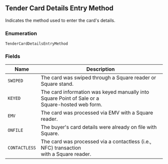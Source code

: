 ## Tender Card Details Entry Method

Indicates the method used to enter the card's details.

### Enumeration

`TenderCardDetailsEntryMethod`

### Fields

| Name | Description |
|  --- | --- |
| `SWIPED` | The card was swiped through a Square reader or Square stand. |
| `KEYED` | The card information was keyed manually into Square Point of Sale or a<br>Square-hosted web form. |
| `EMV` | The card was processed via EMV with a Square reader. |
| `ONFILE` | The buyer's card details were already on file with Square. |
| `CONTACTLESS` | The card was processed via a contactless (i.e., NFC) transaction<br>with a Square reader. |

